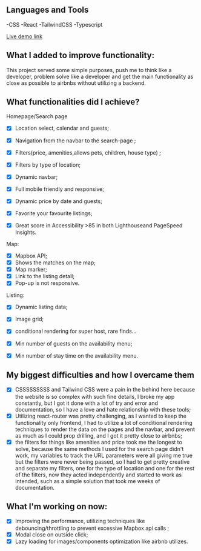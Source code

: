 <h2>Languages and Tools</h2>

-CSS
-React
-TailwindCSS
-Typescript

[Live demo link](https://firebnb.vercel.app/)

<h2>What I added to improve functionality:</h2>

This project served some simple purposes, push me to think like a developer, problem solve like a developer and get the main functionality as close as possible to airbnbs without utilizing a backend.

<h2>What functionalities did I achieve?</h2>

Homepage/Search page
- [x]  Location select, calendar and guests;
- [x]  Navigation from the navbar to the search-page ;
- [x]  Filters(price, amenities,allows pets, children, house type) ;
- [x]  Filters by type of location;
- [x]  Dynamic navbar;
- [x]  Full mobile friendly and responsive;
- [x]  Dynamic price by date and guests;
- [x]  Favorite your favourite listings;
- [x]  Great score in Accessibility >85 in both Lighthouseand PageSpeed Insights.


Map:
- [x]  Mapbox API;
- [x]  Shows the matches on the map;
- [x]  Map marker;
- [x]  Link to the listing detail;
- [x]  Pop-up is not responsive.

Listing:

- [x]  Dynamic listing data;
- [x]  Image grid;
- [x]  conditional rendering for super host, rare finds...
- [x]  Min number of guests on the availability menu;
- [x]  Min number of stay time on the availability menu.


<h2>My biggest difficulties and how I overcame them</h2>

- [x]  CSSSSSSSSS and Tailwind CSS were a pain in the behind here because the website is so complex with such fine details, I broke my app constantly, but I got it done with a lot of try and error and documentation, so I have a love and hate relationship with these tools;
- [x] Utilizing react-router was pretty challenging, as I wanted to keep the functionality only frontend, I had to utilize a lot of conditional rendering techniques to render the data on the pages and the navbar, and prevent as much as I could prop drilling, and I got it pretty close to airbnbs;
- [x] the filters for things like amenities and price took me the longest to solve, because the same methods I used for the search page didn't work, my variables to track the URL parameters were all giving me true but the filters were never being passed, so I had to get pretty creative and separate my filters, one for the type of location and one for the rest of the filters, now they acted independently and started to work as intended, such as a simple solution that took me weeks of documentation.

<h2>What I'm working on now:</h2>

- [x] Improving the performance, utilizing techniques like debouncing/throttling to prevent excessive Mapbox api calls ;
- [x] Modal close on outside click;
- [x] Lazy loading for images/components optimization like airbnb utilizes.
